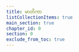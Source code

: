 ```yaml
---
title: မာတိကာ
listCollectionItems: true
main_section: true
chapter_id: 0
section: 0
exclude_from_toc: true
---
```

